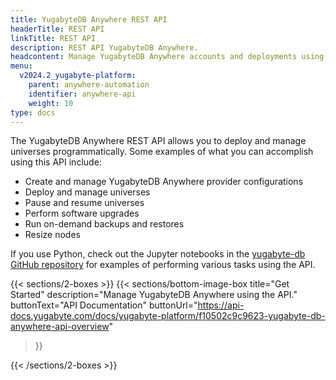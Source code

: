 ```yaml
---
title: YugabyteDB Anywhere REST API
headerTitle: REST API
linkTitle: REST API
description: REST API YugabyteDB Anywhere.
headcontent: Manage YugabyteDB Anywhere accounts and deployments using the REST API
menu:
  v2024.2_yugabyte-platform:
    parent: anywhere-automation
    identifier: anywhere-api
    weight: 10
type: docs
---
```


The YugabyteDB Anywhere REST API allows you to deploy and manage universes programmatically. Some examples of what you can accomplish using this API include:

- Create and manage YugabyteDB Anywhere provider configurations
- Deploy and manage universes
- Pause and resume universes
- Perform software upgrades
- Run on-demand backups and restores
- Resize nodes

If you use Python, check out the Jupyter notebooks in the [yugabyte-db GitHub repository](https://github.com/yugabyte/yugabyte-db/tree/master/managed/api-examples) for examples of performing various tasks using the API.

{{< sections/2-boxes >}}
  {{< sections/bottom-image-box
    title="Get Started"
    description="Manage YugabyteDB Anywhere using the API."
    buttonText="API Documentation"
    buttonUrl="https://api-docs.yugabyte.com/docs/yugabyte-platform/f10502c9c9623-yugabyte-db-anywhere-api-overview"
  >}}

{{< /sections/2-boxes >}}

